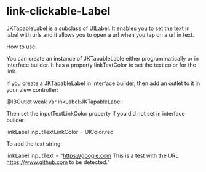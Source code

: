 # link-clickable-Label
JKTapableLabel is a subclass of UILabel. It enables you to set the text in label with urls and it allows you to open a url when you tap on a url in text.

How to use:

You can create an instance of JKTapableLable either programmatically or in interface builder. It has a property linkTextColor  to set the text color for the link.

If you create a JKTapableLabel in interface builder, then add an outlet to it in your view controller:

@IBOutlet weak var inkLabel:JKTapableLabel! 

Then set the inputTextLinkColor property if you did not set in interface builder:

linkLabel.inputTextLinkColor = UIColor.red

To add the text string:

linkLabel.inputText = “https://google.com This is a test with the URL https://www.github.com to be detected.” 

